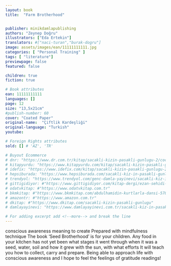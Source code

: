 ```yaml
---
layout: book
title:  "Farm Brotherhood"


publisher: minikdamlapublishing
authors: "Zeynep Doğru"
illustrators: ["Eda Ertekin"]
translators: #["naci-turan","burak-dogru"]
image: assets/images/ean/11111111111.jpg
categories: [ "Personal Training" ]
tags: [ "literature"]
previewpage: false
featured: false

children: true
fiction: true

# Book attributes
ean: 11111111111
languages: []
page: 12
size: "13,5x21cm"
#publish-number: 60
cover: "Coated Paper"
original-name:  "Çiftlik Kardeşliği"
original-language: "Turkish"
youtube:

# Foreign Rights attributes
sold: [] # 'AZ', 'TR'

# Buyout Ecommerce
# dnr: "https://www.dr.com.tr/kitap/sacakli-kizin-pasakli-gunlugu-2/cocuk-ve-genclik/genclik-10-yas/roman-oyku/urunno=0001893059001"
# kitapyurdu: "https://www.kitapyurdu.com/kitap/sacakli-kizin-pasakli-gunlugu-2-/560122.html&filter_name=Sa%C3%A7akl%C4%B1+K%C4%B1z%27%C4%B1n+Pasakl%C4%B1+G%C3%BCnl%C3%BC%C4%9F%C3%BC+2"
# idefix: "https://www.idefix.com/kitap/sacakli-kizin-pasakli-gunlugu-2/cocuk-ve-genclik/genclik-10-yas/roman-oyku/urunno=0001893059001"
# hepsiburada: "https://www.hepsiburada.com/sacakli-kiz-in-pasakli-gunlugu-2-damla-yayinevi-p-HBV000012ER86"
# trendyol: "https://www.trendyol.com/genc-damla-yayinevi/sacakli-kiz-in-pasakli-gunlugu-2-p-54825777"
# gittigidiyor: #"https://www.gittigidiyor.com/kitap-dergi/ezan-sehidi-adnan-menderes_pdp_732728793"
# odatvkitap: #"https://www.odatvkitap.com.tr"
# bkmkitap: #"https://www.bkmkitap.com/abdulhamidin-kurtlarla-dansi-578226"
# amazontr: #"https://www.amazon.com.tr"
# dkitap: #"https://www.dkitap.com/sacakli-kizin-pasakli-gunlugu"
# damlayayinevi: "https://www.damlayayinevi.com.tr/sacakli-kiz-in-pasakli-gunlugu-2-bu-iste-bi-terslik-var"

# For adding excerpt add <!--more--> and break the line
---
```

conscious awareness
meaning to create
Prepared with mindfulness technique
The book ‘Seed Brotherhood’ is for your children.
Any food in your kitchen has not yet been
what stages it went through when it was a seed, water, soil
and how it grew with the sun, with what efforts
It will teach you how to collect, carry and prepare.
Being able to approach life with conscious awareness and
I hope to feel the feelings of gratitude
readings!
<!--more--> 


